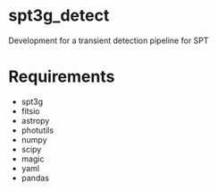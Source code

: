 # spt3g_detect
Development for a transient detection pipeline for SPT

# Requirements
- spt3g
- fitsio
- astropy
- photutils
- numpy
- scipy
- magic
- yaml
- pandas
